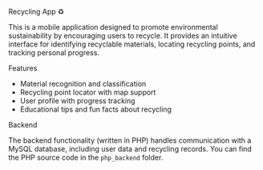 Recycling App ♻️

This is a mobile application designed to promote environmental sustainability by encouraging users to recycle. It provides an intuitive interface for identifying recyclable materials, locating recycling points, and tracking personal progress.

Features
- Material recognition and classification
- Recycling point locator with map support
- User profile with progress tracking
- Educational tips and fun facts about recycling

Backend

The backend functionality (written in PHP) handles communication with a MySQL database, including user data and recycling records. You can find the PHP source code in the `php_backend` folder.
